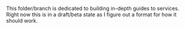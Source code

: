 This folder/branch is dedicated to building in-depth guides to services. Right now this is in a draft/beta state as I figure out a format for how it should work.
